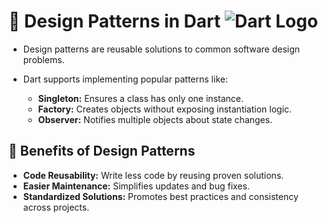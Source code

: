   # 🎨 **Design Patterns in Dart** ![Dart Logo](https://dart.dev/assets/shared/dart/logo+text/horizontal/white-e71fb382d6b6c4c7e4e4e6b7c8b8b8b8.svg)

- Design patterns are reusable solutions to common software design problems.

- Dart supports implementing popular patterns like:
    - **Singleton:** Ensures a class has only one instance.
    - **Factory:** Creates objects without exposing instantiation logic.
    - **Observer:** Notifies multiple objects about state changes.

## 🚀 Benefits of Design Patterns

- **Code Reusability:** Write less code by reusing proven solutions.
- **Easier Maintenance:** Simplifies updates and bug fixes.
- **Standardized Solutions:** Promotes best practices and consistency across projects.

